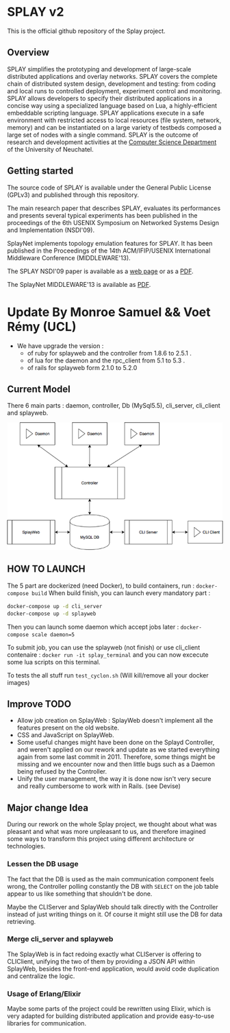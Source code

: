 # SPLAY v2

This is the official github repository of the Splay project.

## Overview

SPLAY simplifies the prototyping and development of large-scale distributed applications and overlay networks. SPLAY covers the complete chain of distributed system design, development and testing: from coding and local runs to controlled deployment, experiment control and monitoring.
SPLAY allows developers to specify their distributed applications in a concise way using a specialized language based on Lua, a highly-efficient embeddable scripting language. SPLAY applications execute in a safe environment with restricted access to local resources (file system, network, memory) and can be instantiated on a large variety of testbeds composed a large set of nodes with a single command.
SPLAY is the outcome of research and development activities at the [Computer Science Department](http://www2.unine.ch/iiun) of the University of Neuchatel.

## Getting started

The source code of SPLAY is available under the General Public License (GPLv3) and published through this repository.

The main research paper that describes SPLAY, evaluates its performances and presents several typical experiments has been published in the proceedings of the 6th USENIX Symposium on Networked Systems Design and Implementation (NSDI'09).

SplayNet implements topology emulation features for SPLAY. It has been published in the Proceedings of the 14th ACM/IFIP/USENIX International Middleware Conference (MIDDLEWARE'13). 

The SPLAY NSDI'09 paper is available as a [web page](https://www.usenix.org/legacy/event/nsdi09/tech/full_papers/leonini/leonini_html/) or as a [PDF](http://members.unine.ch/etienne.riviere/publications/LeoRivFel-NSDI-09.pdf).

The SplayNet MIDDLEWARE'13 is available as [PDF](http://members.unine.ch/valerio.schiavoni/publications/splaynet_middleware13.pdf).

# Update By Monroe Samuel && Voet Rémy (UCL)

- We have upgrade the version :
  - of ruby for splayweb and the controller from 1.8.6 to 2.5.1 .
  - of lua for the daemon and the rpc_client from 5.1 to 5.3 .
  - of rails for splayweb form 2.1.0 to 5.2.0

## Current Model

There 6 main parts : daemon, controller, Db (MySql5.5), cli_server, cli_client and splayweb.

![Schema of Splay](doc/schema.png)

## HOW TO LAUNCH

The 5 part are dockerized (need Docker), to build containers, run : `docker-compose build`
When build finish, you can launch every mandatory part :

```bash
docker-compose up -d cli_server
docker-compose up -d splayweb
```

Then you can launch some daemon which accept jobs later : `docker-compose scale daemon=5`

To submit job, you can use the splayweb (not finish) or use cli_client contenaire :
`docker run -it splay_terminal`
and you can now excecute some lua scripts on this terminal.

To tests the all stuff run `test_cyclon.sh` (Will kill/remove all your docker images)

## Improve TODO

- Allow job creation on SplayWeb : SplayWeb doesn't implement all the features present on the old website.
- CSS and JavaScript on SplayWeb.
- Some useful changes might have been done on the Splayd Controller, and weren't applied on our rework and update as we started everything again from some last commit in 2011. Therefore, some things might be missing and we encounter now and then little bugs such as a Daemon being refused by the Controller.
- Unify the user management, the way it is done now isn't very secure and really cumbersome to work with in Rails. (see Devise)

## Major change Idea

During our rework on the whole Splay project, we thought about what was pleasant 
and what was more unpleasant to us, and therefore imagined some ways 
to transform this project using different architecture or technologies.

### Lessen the DB usage

The fact that the DB is used as the main communication component feels 
wrong, the Controller polling constantly the DB with `SELECT` on the 
job table appear to us like something that shouldn't be done.

Maybe the CLIServer and SplayWeb should talk directly with the Controller 
instead of just writing things on it. Of course it might still use the 
DB for data retrieving.

### Merge cli_server and splayweb

The SplayWeb is in fact redoing exactly what CLIServer is offering to CLIClient, 
unifying the two of them by providing a JSON API within SplayWeb, besides the 
front-end application, would avoid code duplication and centralize the logic. 

### Usage of Erlang/Elixir

Maybe some parts of the project could be rewritten using Elixir, which is 
very adapted for building distributed application and provide easy-to-use 
libraries for communication.